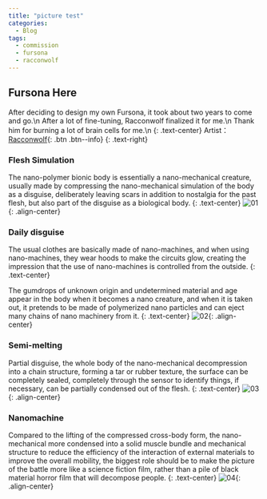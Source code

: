 ```yaml
---
title: "picture test"
categories:
  - Blog
tags:
  - commission
  - fursona
  - racconwolf
---
```


## Fursona Here

After deciding to design my own Fursona, it took about two years to come and go.\n
After a lot of fine-tuning, Racconwolf finalized it for me.\n
Thank him for burning a lot of brain cells for me.\n
{: .text-center}
Artist：[Racconwolf](https://twitter.com/racoonwolf){: .btn .btn--info}
{: .text-right}

### Flesh Simulation
The nano-polymer bionic body is essentially a nano-mechanical creature, usually made by compressing the nano-mechanical simulation of the body as a disguise, deliberately leaving scars in addition to nostalgia for the past flesh, but also part of the disguise as a biological body.
{: .text-center}
![01](https://i.imgur.com/6c2q141.png){: .align-center}

### Daily disguise
The usual clothes are basically made of nano-machines, and when using nano-machines, they wear hoods to make the circuits glow, creating the impression that the use of nano-machines is controlled from the outside.
{: .text-center}

The gumdrops of unknown origin and undetermined material and age appear in the body when it becomes a nano creature, and when it is taken out, it pretends to be made of polymerized nano particles and can eject many chains of nano machinery from it.
{: .text-center}
![02](https://i.imgur.com/e5d0MXA.png){: .align-center}

### Semi-melting
Partial disguise, the whole body of the nano-mechanical decompression into a chain structure, forming a tar or rubber texture, the surface can be completely sealed, completely through the sensor to identify things, if necessary, can be partially condensed out of the flesh.
{: .text-center}
![03](https://i.imgur.com/es5ErVA.png){: .align-center}

### Nanomachine
Compared to the lifting of the compressed cross-body form, the nano-mechanical more condensed into a solid muscle bundle and mechanical structure to reduce the efficiency of the interaction of external materials to improve the overall mobility, the biggest role should be to make the picture of the battle more like a science fiction film, rather than a pile of black material horror film that will decompose people.
{: .text-center}
![04](https://i.imgur.com/WH4t4zW.png){: .align-center}

